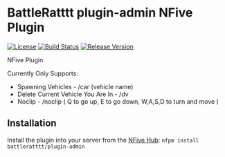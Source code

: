 # BattleRatttt plugin-admin NFive Plugin
[![License](https://img.shields.io/github/license/BattleRatttt/plugin-admin.svg)](LICENSE)
[![Build Status](https://img.shields.io/appveyor/ci/BattleRattt/plugin-admin.svg)](https://ci.appveyor.com/project/BattleRattt/plugin-admin)
[![Release Version](https://img.shields.io/github/release/BattleRatttt/plugin-admin/all.svg)](https://github.com/BattleRatttt/plugin-admin/releases)

NFive Plugin

Currently Only Supports:
- Spawning Vehicles - /car (vehicle name)
- Delete Current Vehicle You Are In - /dv
- Noclip - /noclip  ( Q to go up, E to go down, W,A,S,D to turn and move )




## Installation
Install the plugin into your server from the [NFive Hub](https://hub.nfive.io/BattleRatttt/plugin-admin): `nfpm install battleratttt/plugin-admin`

